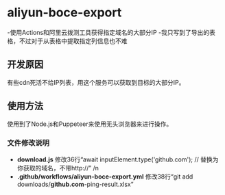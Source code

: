 # aliyun-boce-export
-使用Actions和阿里云拨测工具获得指定域名的大部分IP
-我只写到了导出的表格，不过对于从表格中提取指定列信息也不难
## 开发原因
有些cdn死活不给IP列表，用这个服务可以获取到目标的大部分IP。
## 使用方法
使用到了Node.js和Puppeteer来使用无头浏览器来进行操作。
### 文件修改说明
- **download.js** 修改36行“await inputElement.type('github.com'); // 替换为你获取的域名，不带http://” /n
- **.github/workflows/aliyun-boce-export.yml** 修改38行“git add downloads/**github.com**-ping-result.xlsx”
